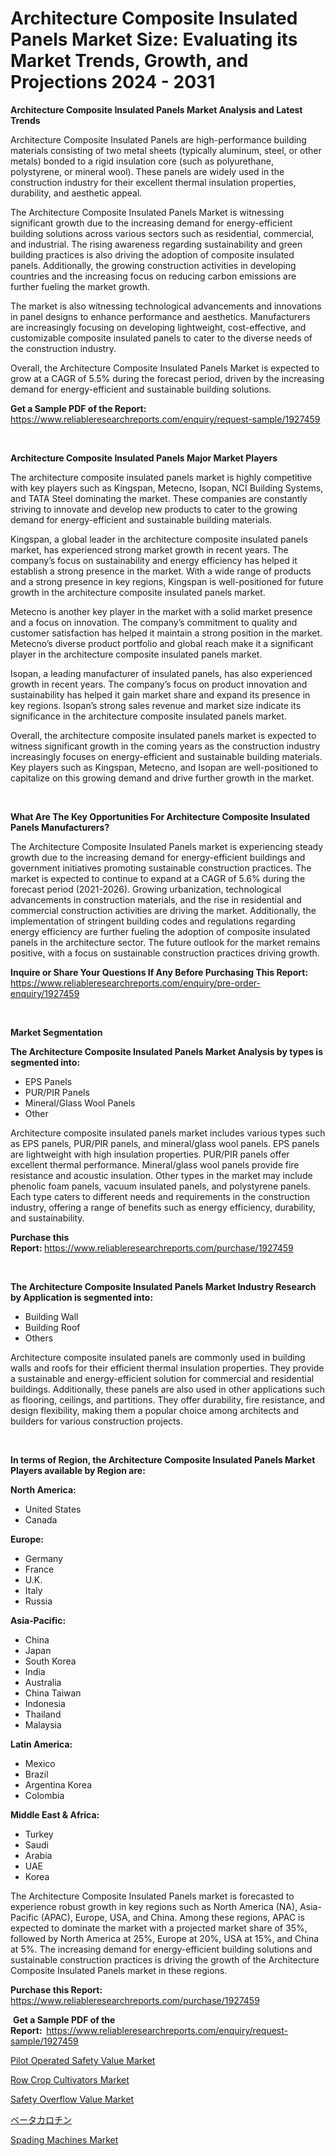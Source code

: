 <p><h1>Architecture Composite Insulated Panels Market Size: Evaluating its Market Trends, Growth, and Projections 2024 - 2031</h1></p><p><strong>Architecture Composite Insulated Panels Market Analysis and Latest Trends</strong></p>
<p><p>Architecture Composite Insulated Panels are high-performance building materials consisting of two metal sheets (typically aluminum, steel, or other metals) bonded to a rigid insulation core (such as polyurethane, polystyrene, or mineral wool). These panels are widely used in the construction industry for their excellent thermal insulation properties, durability, and aesthetic appeal.</p><p>The Architecture Composite Insulated Panels Market is witnessing significant growth due to the increasing demand for energy-efficient building solutions across various sectors such as residential, commercial, and industrial. The rising awareness regarding sustainability and green building practices is also driving the adoption of composite insulated panels. Additionally, the growing construction activities in developing countries and the increasing focus on reducing carbon emissions are further fueling the market growth.</p><p>The market is also witnessing technological advancements and innovations in panel designs to enhance performance and aesthetics. Manufacturers are increasingly focusing on developing lightweight, cost-effective, and customizable composite insulated panels to cater to the diverse needs of the construction industry.</p><p>Overall, the Architecture Composite Insulated Panels Market is expected to grow at a CAGR of 5.5% during the forecast period, driven by the increasing demand for energy-efficient and sustainable building solutions.</p></p>
<p><strong>Get a Sample PDF of the Report:&nbsp;</strong> <a href="https://www.reliableresearchreports.com/enquiry/request-sample/1927459">https://www.reliableresearchreports.com/enquiry/request-sample/1927459</a></p>
<p>&nbsp;</p>
<p><strong>Architecture Composite Insulated Panels Major Market Players</strong></p>
<p><p>The architecture composite insulated panels market is highly competitive with key players such as Kingspan, Metecno, Isopan, NCI Building Systems, and TATA Steel dominating the market. These companies are constantly striving to innovate and develop new products to cater to the growing demand for energy-efficient and sustainable building materials.</p><p>Kingspan, a global leader in the architecture composite insulated panels market, has experienced strong market growth in recent years. The company’s focus on sustainability and energy efficiency has helped it establish a strong presence in the market. With a wide range of products and a strong presence in key regions, Kingspan is well-positioned for future growth in the architecture composite insulated panels market.</p><p>Metecno is another key player in the market with a solid market presence and a focus on innovation. The company’s commitment to quality and customer satisfaction has helped it maintain a strong position in the market. Metecno’s diverse product portfolio and global reach make it a significant player in the architecture composite insulated panels market.</p><p>Isopan, a leading manufacturer of insulated panels, has also experienced growth in recent years. The company’s focus on product innovation and sustainability has helped it gain market share and expand its presence in key regions. Isopan’s strong sales revenue and market size indicate its significance in the architecture composite insulated panels market.</p><p>Overall, the architecture composite insulated panels market is expected to witness significant growth in the coming years as the construction industry increasingly focuses on energy-efficient and sustainable building materials. Key players such as Kingspan, Metecno, and Isopan are well-positioned to capitalize on this growing demand and drive further growth in the market.</p></p>
<p>&nbsp;</p>
<p><strong>What Are The Key Opportunities For Architecture Composite Insulated Panels Manufacturers?</strong></p>
<p><p>The Architecture Composite Insulated Panels market is experiencing steady growth due to the increasing demand for energy-efficient buildings and government initiatives promoting sustainable construction practices. The market is expected to continue to expand at a CAGR of 5.6% during the forecast period (2021-2026). Growing urbanization, technological advancements in construction materials, and the rise in residential and commercial construction activities are driving the market. Additionally, the implementation of stringent building codes and regulations regarding energy efficiency are further fueling the adoption of composite insulated panels in the architecture sector. The future outlook for the market remains positive, with a focus on sustainable construction practices driving growth.</p></p>
<p><strong>Inquire or Share Your Questions If Any Before Purchasing This Report:</strong> <a href="https://www.reliableresearchreports.com/enquiry/pre-order-enquiry/1927459">https://www.reliableresearchreports.com/enquiry/pre-order-enquiry/1927459</a></p>
<p>&nbsp;</p>
<p><strong>Market Segmentation</strong></p>
<p><strong>The Architecture Composite Insulated Panels Market Analysis by types is segmented into:</strong></p>
<p><ul><li>EPS Panels</li><li>PUR/PIR Panels</li><li>Mineral/Glass Wool Panels</li><li>Other</li></ul></p>
<p><p>Architecture composite insulated panels market includes various types such as EPS panels, PUR/PIR panels, and mineral/glass wool panels. EPS panels are lightweight with high insulation properties. PUR/PIR panels offer excellent thermal performance. Mineral/glass wool panels provide fire resistance and acoustic insulation. Other types in the market may include phenolic foam panels, vacuum insulated panels, and polystyrene panels. Each type caters to different needs and requirements in the construction industry, offering a range of benefits such as energy efficiency, durability, and sustainability.</p></p>
<p><strong>Purchase this Report:&nbsp;</strong><a href="https://www.reliableresearchreports.com/purchase/1927459">https://www.reliableresearchreports.com/purchase/1927459</a></p>
<p>&nbsp;</p>
<p><strong>The Architecture Composite Insulated Panels Market Industry Research by Application is segmented into:</strong></p>
<p><ul><li>Building Wall</li><li>Building Roof</li><li>Others</li></ul></p>
<p><p>Architecture composite insulated panels are commonly used in building walls and roofs for their efficient thermal insulation properties. They provide a sustainable and energy-efficient solution for commercial and residential buildings. Additionally, these panels are also used in other applications such as flooring, ceilings, and partitions. They offer durability, fire resistance, and design flexibility, making them a popular choice among architects and builders for various construction projects.</p></p>
<p>&nbsp;</p>
<p><strong>In terms of Region, the Architecture Composite Insulated Panels Market Players available by Region are:</strong></p>
<p>
    <p> <strong> North America: </strong>
        <ul>
            <li>United States</li>
            <li>Canada</li>
        </ul>
        </p> 
    <p> <strong> Europe: </strong>
        <ul>
            <li>Germany</li>
            <li>France</li>
            <li>U.K.</li>
            <li>Italy</li>
            <li>Russia</li>
        </ul>
        </p> 
    <p> <strong> Asia-Pacific: </strong>
        <ul>
            <li>China</li>
            <li>Japan</li>
            <li>South Korea</li>
            <li>India</li>
            <li>Australia</li>
            <li>China Taiwan</li>
            <li>Indonesia</li>
            <li>Thailand</li>
            <li>Malaysia</li>
        </ul>
        </p> 
    <p> <strong> Latin America: </strong>
        <ul>
            <li>Mexico</li>
            <li>Brazil</li>
            <li>Argentina Korea</li>
            <li>Colombia</li>
        </ul>
        </p> 
    <p> <strong> Middle East & Africa: </strong>
        <ul>
            <li>Turkey</li>
            <li>Saudi</li>
            <li>Arabia</li>
            <li>UAE</li>
            <li>Korea</li>
        </ul>
    </p>
    </p>
<p><p>The Architecture Composite Insulated Panels market is forecasted to experience robust growth in key regions such as North America (NA), Asia-Pacific (APAC), Europe, USA, and China. Among these regions, APAC is expected to dominate the market with a projected market share of 35%, followed by North America at 25%, Europe at 20%, USA at 15%, and China at 5%. The increasing demand for energy-efficient building solutions and sustainable construction practices is driving the growth of the Architecture Composite Insulated Panels market in these regions.</p></p>
<p><strong>Purchase this Report: </strong><a href="https://www.reliableresearchreports.com/purchase/1927459">https://www.reliableresearchreports.com/purchase/1927459</a></p>
<p>&nbsp;<strong>Get a Sample PDF of the Report:&nbsp;&nbsp;</strong><a href="https://www.reliableresearchreports.com/enquiry/request-sample/1927459">https://www.reliableresearchreports.com/enquiry/request-sample/1927459</a></p>
<p><strong></strong></p>
<p><p><a href="https://fuschia-pecorino-a6d.notion.site/Pilot-Operated-Safety-Value-Market-Challenges-Opportunities-and-Growth-Drivers-and-Major-Market-P-a76e3c549e4e4f33963e8c680e4d5cb3">Pilot Operated Safety Value Market</a></p><p><a href="https://view.publitas.com/reportprime-1/row-crop-cultivators-market-size-focuses-on-market-dynamics-in-depth-analysis-and-future-projections-of-its-market-forecasted-for-period-from-2024-to-2031/">Row Crop Cultivators Market</a></p><p><a href="https://florentine-yuzu-f42.notion.site/Safety-Overflow-Value-Market-Offers-Provide-Insightful-Data-for-the-Time-Period-from-2024-to-2031-an-aa736532d084400383c37e7dfb91ed43">Safety Overflow Value Market</a></p><p><a href="https://medium.com/@chupp85/%E3%83%99%E3%83%BC%E3%82%BF%E3%82%AB%E3%83%AD%E3%83%86%E3%83%B3%E3%81%AE%E5%B8%82%E5%A0%B4%E8%AA%BF%E6%9F%BB%E3%83%AC%E3%83%9D%E3%83%BC%E3%83%88-%E3%81%9D%E3%81%AE%E6%AD%B4%E5%8F%B2%E3%81%A8%E4%BA%88%E6%B8%AC2031%E5%B9%B4%E3%81%BE%E3%81%A7%E3%81%AE2024-d6245b7d58d2">ベータカロチン</a></p><p><a href="https://view.publitas.com/reportprime-1/insights-into-spading-machines-market-size-analysing-market-share-trends-and-growth-from-2024-to-2031/">Spading Machines Market</a></p></p>